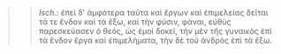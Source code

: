 

>>  *Isch.*: ἐπεὶ δ' ἀμφότερα ταῦτα καὶ ἔργων καὶ ἐπιμελείας δεῖται τά τε ἔνδον καὶ τὰ ἔξω, καὶ τὴν φύσιν, φάναι, εὐθὺς παρεσκεύασεν ὁ θεός, ὡς ἐμοὶ δοκεῖ, τὴν μὲν τῆς γυναικὸς ἐπὶ τὰ ἔνδον ἔργα καὶ ἐπιμελήματα, τὴν δὲ τοῦ ἀνδρὸς ἐπὶ τὰ ἔξω.